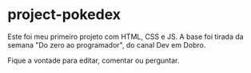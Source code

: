# project-pokedex
Este foi meu primeiro projeto com HTML, CSS e JS.
A base foi tirada da semana "Do zero ao programador", do canal Dev em Dobro.

Fique a vontade para editar, comentar ou perguntar.
